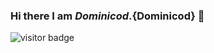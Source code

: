 ### Hi there I am ${Dominicod}.${Dominicod} 👋

![visitor badge](https://visitor-badge.glitch.me/badge?page_id=Dominicod.visitor-badge&left_text=My%20Page%20Visitors)
